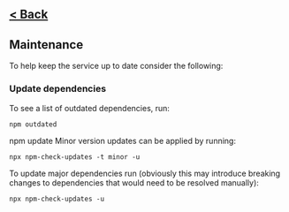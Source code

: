 [< Back](../README.md)
---

## Maintenance

To help keep the service up to date consider the following:

### Update dependencies

To see a list of outdated dependencies, run:

```
npm outdated
```

npm update Minor version updates can be applied by running:

```
npx npm-check-updates -t minor -u
```

To update major dependencies run (obviously this may introduce breaking changes to dependencies that
would need to be resolved manually):

```
npx npm-check-updates -u
```